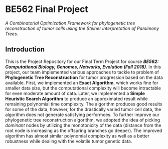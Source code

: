 # BE562 Final Project
*A Combinatorial Optimization Framework for phylogenetic tree reconstruction of tumor cells using the Steiner interpretation of Parsimony Trees.*

## Introduction
This is the Project Repository for our Final Term Project for course ***BE562: Computational Biology, Genomes, Networks, Evolution (Fall 2018)***. In this project, our team implemented various approaches to tackle to problem of **Phylogenetic Tree Reconstruction** for tumor progression based on the data available. First, we implemented an **Exact Algorithm**, which works fine for smaller data size, but the computational complexity will become intractable for even moderate amount of data. Later, we implemented a **Simple Heuristic Search Algorithm** to produce an approximated result while remaining polynomial time complexity. The algorithm produces good results for some of the data, however, for the drastically varied tumor cell data, the algorithm does not generate satisfying performces. To further improve our phylogenetic tree reconstruction algorithm, we adopted the idea of picking *dominant* nodes by utilizing the monotonicity of the data (distance from the root node is increasing as the offspring branches go deeper). The improved algorithm has almost similar polynomial complexity as well as a better robustness while dealing with the volatile tumor genetic data.
